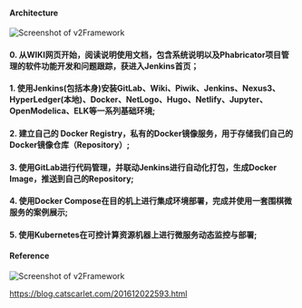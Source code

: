
#### Architecture

![Screenshot of v2Framework](https://raw.githubusercontent.com/yangboz/2017-2018-computing-thinking/master/Docker/v2/Documents/2.jpg)

#### 0. 从WIKI网页开始，阅读说明使用文档，包含系统说明以及Phabricator项目管理的软件功能开发和问题跟踪，获进入Jenkins首页；

#### 1. 使用Jenkins(包括本身)安装GitLab、Wiki、Piwik、Jenkins、Nexus3、HyperLedger(本地)、Docker、NetLogo、Hugo、Netlify、Jupyter、OpenModelica、ELK等一系列基础环境;

#### 2. 建立自己的 Docker Registry，私有的Docker镜像服务，用于存储我们自己的Docker镜像仓库（Repository）;

#### 3. 使用GitLab进行代码管理，并联动Jenkins进行自动化打包，生成Docker Image，推送到自己的Repository;

#### 4. 使用Docker Compose在目的机上进行集成环境部署，完成并使用一套围棋微服务的案例展示;

#### 5. 使用Kubernetes在可控计算资源机器上进行微服务动态监控与部署;


#### Reference

![Screenshot of v2Framework](https://raw.githubusercontent.com/yangboz/2017-2018-computing-thinking/master/Docker/v2/Documents/1.jpg)

https://blog.catscarlet.com/201612022593.html
